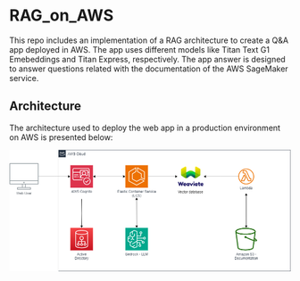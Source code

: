 # RAG_on_AWS
This repo includes an implementation of a RAG architecture to create a Q&amp;A app deployed in AWS. The app uses different models like Titan Text G1 Emebeddings and Titan Express, respectively. The app answer is designed to answer questions related with the documentation of the AWS SageMaker service. 

## Architecture
The architecture used to deploy the web app in a production environment on AWS is presented below:

![alt text](https://github.com/JuanCaBaqueroB/RAG_on_AWS/blob/main/src/RAG_on_AWS.png)

